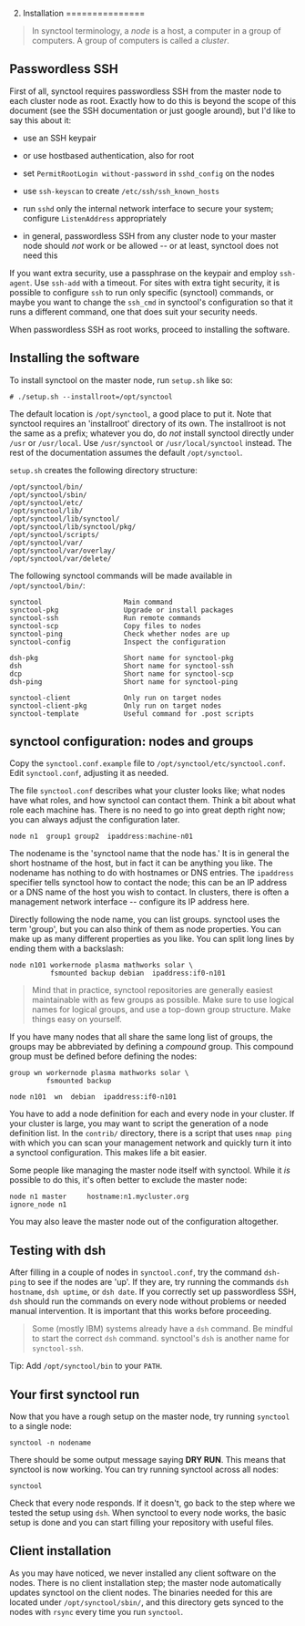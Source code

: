 2. Installation
===============
> In synctool terminology, a _node_ is a host, a computer in a group
> of computers. A group of computers is called a _cluster_.

Passwordless SSH
----------------
First of all, synctool requires passwordless SSH from the master node to
each cluster node as root. Exactly how to do this is beyond the scope
of this document (see the SSH documentation or just google around), but
I'd like to say this about it:

* use an SSH keypair

* or use hostbased authentication, also for root

* set `PermitRootLogin without-password` in `sshd_config` on the nodes

* use `ssh-keyscan` to create `/etc/ssh/ssh_known_hosts`

* run `sshd` only the internal network interface to secure your system;
  configure `ListenAddress` appropriately

* in general, passwordless SSH from any cluster node to your master node
  should _not_ work or be allowed -- or at least, synctool does not need this

If you want extra security, use a passphrase on the keypair and employ
`ssh-agent`. Use `ssh-add` with a timeout.
For sites with extra tight security, it is possible to configure `ssh` to
run only specific (synctool) commands, or maybe you want to change
the `ssh_cmd` in synctool's configuration so that it runs a different command,
one that does suit your security needs.

When passwordless SSH as root works, proceed to installing the software.

Installing the software
-----------------------
To install synctool on the master node, run `setup.sh` like so:

    # ./setup.sh --installroot=/opt/synctool

The default location is `/opt/synctool`, a good place to put it.
Note that synctool requires an 'installroot' directory of its own. The
installroot is not the same as a prefix; whatever you do, do *not* install
synctool directly under `/usr` or `/usr/local`. Use `/usr/synctool` or
`/usr/local/synctool` instead.
The rest of the documentation assumes the default `/opt/synctool`.

`setup.sh` creates the following directory structure:

    /opt/synctool/bin/
    /opt/synctool/sbin/
    /opt/synctool/etc/
    /opt/synctool/lib/
    /opt/synctool/lib/synctool/
    /opt/synctool/lib/synctool/pkg/
    /opt/synctool/scripts/
    /opt/synctool/var/
    /opt/synctool/var/overlay/
    /opt/synctool/var/delete/

The following synctool commands will be made available in
`/opt/synctool/bin/`:

    synctool                    Main command
    synctool-pkg                Upgrade or install packages
    synctool-ssh                Run remote commands
    synctool-scp                Copy files to nodes
    synctool-ping               Check whether nodes are up
    synctool-config             Inspect the configuration

    dsh-pkg                     Short name for synctool-pkg
    dsh                         Short name for synctool-ssh
    dcp                         Short name for synctool-scp
    dsh-ping                    Short name for synctool-ping

    synctool-client             Only run on target nodes
    synctool-client-pkg         Only run on target nodes
    synctool-template           Useful command for .post scripts



synctool configuration: nodes and groups
----------------------------------------
Copy the `synctool.conf.example` file to `/opt/synctool/etc/synctool.conf`.
Edit `synctool.conf`, adjusting it as needed.

The file `synctool.conf` describes what your cluster looks like;
what nodes have what roles, and how synctool can contact them.
Think a bit about what role each machine has. There is no need to go into
great depth right now; you can always adjust the configuration later.

    node n1  group1 group2  ipaddress:machine-n01

The nodename is the 'synctool name that the node has.' It is in general the
short hostname of the host, but in fact it can be anything you like.
The nodename has nothing to do with hostnames or DNS entries.
The `ipaddress` specifier tells synctool how to contact the node; this can be
an IP address or a DNS name of the host you wish to contact. In clusters,
there is often a management network interface -- configure its IP address
here.

Directly following the node name, you can list groups. synctool uses the
term 'group', but you can also think of them as node properties. You can make
up as many different properties as you like. You can split long lines by
ending them with a backslash:

    node n101 workernode plasma mathworks solar \
              fsmounted backup debian  ipaddress:if0-n101

> Mind that in practice, synctool repositories are generally easiest
> maintainable with as few groups as possible. Make sure to use
> logical names for logical groups, and use a top-down group structure.
> Make things easy on yourself.

If you have many nodes that all share the same long list of groups, the
groups may be abbreviated by defining a _compound_ group. This compound
group must be defined before defining the nodes:

    group wn workernode plasma mathworks solar \
             fsmounted backup

    node n101  wn  debian  ipaddress:if0-n101

You have to add a node definition for each and every node in your cluster.
If your cluster is large, you may want to script the generation of a node
definition list. In the `contrib/` directory, there is a script that
uses `nmap ping` with which you can scan your management network and quickly
turn it into a synctool configuration. This makes life a bit easier.

Some people like managing the master node itself with synctool.
While it _is_ possible to do this, it's often better to exclude the master
node:

    node n1 master     hostname:n1.mycluster.org
    ignore_node n1

You may also leave the master node out of the configuration altogether.


Testing with dsh
----------------
After filling in a couple of nodes in `synctool.conf`, try the command
`dsh-ping` to see if the nodes are 'up'. If they are, try running the
commands `dsh hostname`, `dsh uptime`, or `dsh date`.
If you correctly set up passwordless SSH, `dsh` should run the commands on
every node without problems or needed manual intervention. It is important
that this works before proceeding.

> Some (mostly IBM) systems already have a `dsh` command.
> Be mindful to start the correct `dsh` command. synctool's `dsh`
> is another name for `synctool-ssh`.

Tip: Add `/opt/synctool/bin` to your `PATH`.


Your first synctool run
-----------------------
Now that you have a rough setup on the master node, try running `synctool`
to a single node:

    synctool -n nodename

There should be some output message saying **DRY RUN**.
This means that synctool is now working. You can try running synctool across
all nodes:

    synctool

Check that every node responds. If it doesn't, go back to the step where
we tested the setup using `dsh`.
When synctool to every node works, the basic setup is done and you can start
filling your repository with useful files.


Client installation
-------------------
As you may have noticed, we never installed any client software on the nodes.
There is no client installation step; the master node automatically
updates synctool on the client nodes. The binaries needed for this are
located under `/opt/synctool/sbin/`, and this directory gets synced to the
nodes with `rsync` every time you run `synctool`.
